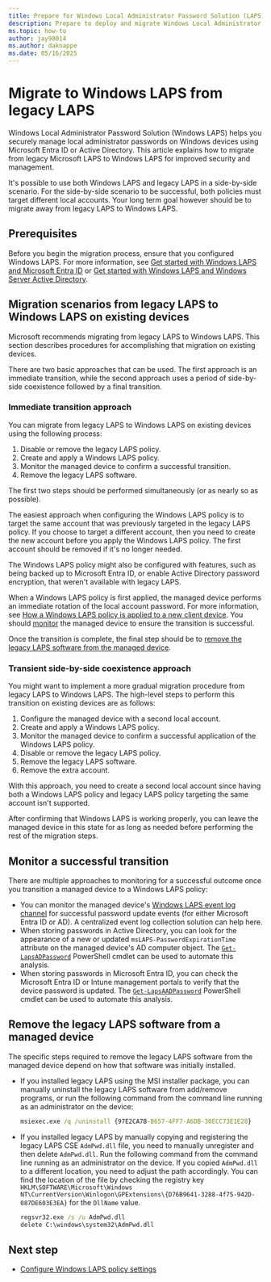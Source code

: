 ```yaml
---
title: Prepare for Windows Local Administrator Password Solution (LAPS) Deployment and Migration
description: Prepare to deploy and migrate Windows Local Administrator Password Solution (Windows LAPS) with recommended scenarios. Start your migration today.
ms.topic: how-to
author: jay98014
ms.author: daknappe
ms.date: 05/16/2025
---
```


# Migrate to Windows LAPS from legacy LAPS

Windows Local Administrator Password Solution (Windows LAPS) helps you securely manage local administrator passwords on Windows devices using Microsoft Entra ID or Active Directory. This article explains how to migrate from legacy Microsoft LAPS to Windows LAPS for improved security and management.

It's possible to use both Windows LAPS and legacy LAPS in a side-by-side scenario. For the side-by-side scenario to be successful, both policies must target different local accounts. Your long term goal however should be to migrate away from legacy LAPS to Windows LAPS.

## Prerequisites

Before you begin the migration process, ensure that you configured Windows LAPS. For more information, see [Get started with Windows LAPS and Microsoft Entra ID](laps-scenarios-azure-active-directory.md) or [Get started with Windows LAPS and Windows Server Active Directory](laps-scenarios-windows-server-active-directory.md).

## Migration scenarios from legacy LAPS to Windows LAPS on existing devices

Microsoft recommends migrating from legacy LAPS to Windows LAPS. This section describes procedures for accomplishing that migration on existing devices.

There are two basic approaches that can be used. The first approach is an immediate transition, while the second approach uses a period of side-by-side coexistence followed by a final transition.

### Immediate transition approach

You can migrate from legacy LAPS to Windows LAPS on existing devices using the following process:

1. Disable or remove the legacy LAPS policy.
1. Create and apply a Windows LAPS policy.
1. Monitor the managed device to confirm a successful transition.
1. Remove the legacy LAPS software.

The first two steps should be performed simultaneously (or as nearly so as possible).

The easiest approach when configuring the Windows LAPS policy is to target the same account that was previously targeted in the legacy LAPS policy. If you choose to target a different account, then you need to create the new account before you apply the Windows LAPS policy. The first account should be removed if it's no longer needed.

The Windows LAPS policy might also be configured with features, such as being backed up to Microsoft Entra ID, or enable Active Directory password encryption, that weren't available with legacy LAPS.

When a Windows LAPS policy is first applied, the managed device performs an immediate rotation of the local account password. For more information, see [How a Windows LAPS policy is applied to a new client device](laps-concepts-overview.md#how-a-windows-laps-policy-is-applied-to-a-new-client-device). You should [monitor](laps-scenarios-migration.md#monitor-a-successful-transition) the managed device to ensure the transition is successful.

Once the transition is complete, the final step should be to [remove the legacy LAPS software from the managed device](#remove-the-legacy-laps-software-from-a-managed-device).

### Transient side-by-side coexistence approach

You might want to implement a more gradual migration procedure from legacy LAPS to Windows LAPS. The high-level steps to perform this transition on existing devices are as follows:

1. Configure the managed device with a second local account.
1. Create and apply a Windows LAPS policy.
1. Monitor the managed device to confirm a successful application of the Windows LAPS policy.
1. Disable or remove the legacy LAPS policy.
1. Remove the legacy LAPS software.
1. Remove the extra account.

With this approach, you need to create a second local account since having both a Windows LAPS policy and legacy LAPS policy targeting the same account isn't supported.

After confirming that Windows LAPS is working properly, you can leave the managed device in this state for as long as needed before performing the rest of the migration steps.

## Monitor a successful transition

There are multiple approaches to monitoring for a successful outcome once you transition a managed device to a Windows LAPS policy:

- You can monitor the managed device's [Windows LAPS event log channel](laps-management-event-log.md) for successful password update events (for either Microsoft Entra ID or AD). A centralized event log collection solution can help here.
- When storing passwords in Active Directory, you can look for the appearance of a new or updated `msLAPS-PasswordExpirationTime` attribute on the managed device's AD computer object. The [`Get-LapsADPassword`](/powershell/module/laps/get-lapsadpassword) PowerShell cmdlet can be used to automate this analysis.
- When storing passwords in Microsoft Entra ID, you can check the Microsoft Entra ID or Intune management portals to verify that the device password is updated. The [`Get-LapsAADPassword`](/powershell/module/laps/get-lapsaadpassword) PowerShell cmdlet can be used to automate this analysis.

## Remove the legacy LAPS software from a managed device

The specific steps required to remove the legacy LAPS software from the managed device depend on how that software was initially installed.

- If you installed legacy LAPS using the MSI installer package, you can manually uninstall the legacy LAPS software from add/remove programs, or run the following command from the command line running as an administrator on the device:

   ```cmd
   msiexec.exe /q /uninstall {97E2CA7B-B657-4FF7-A6DB-30ECC73E1E28}
   ```

- If you installed legacy LAPS by manually copying and registering the legacy LAPS CSE `AdmPwd.dll` file, you need to manually unregister and then delete `AdmPwd.dll`. Run the following command from the command line running as an administrator on the device. If you copied `AdmPwd.dll` to a different location, you need to adjust the path accordingly. You can find the location of the file by checking the registry key `HKLM\SOFTWARE\Microsoft\Windows NT\CurrentVersion\Winlogon\GPExtensions\{D76B9641-3288-4f75-942D-087DE603E3EA}` for the `DllName` value.

   ```cmd
   regsvr32.exe /s /u AdmPwd.dll
   delete C:\windows\system32\AdmPwd.dll
   ```

## Next step

- [Configure Windows LAPS policy settings](laps-management-policy-settings.md)
